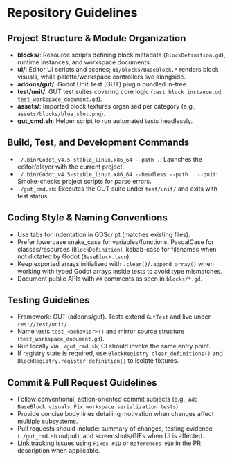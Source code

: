 # Repository Guidelines

## Project Structure & Module Organization
- **blocks/**: Resource scripts defining block metadata (`BlockDefinition.gd`), runtime instances, and workspace documents.
- **ui/**: Editor UI scripts and scenes; `ui/blocks/BaseBlock.*` renders block visuals, while palette/workspace controllers live alongside.
- **addons/gut/**: Godot Unit Test (GUT) plugin bundled in-tree.
- **test/unit/**: GUT test suites covering core logic (`test_block_instance.gd`, `test_workspace_document.gd`).
- **assets/**: Imported block textures organised per category (e.g., `assets/blocks/blue_slot.png`).
- **gut_cmd.sh**: Helper script to run automated tests headlessly.

## Build, Test, and Development Commands
- `./.bin/Godot_v4.5-stable_linux.x86_64 --path .`: Launches the editor/player with the current project.
- `./.bin/Godot_v4.5-stable_linux.x86_64 --headless --path . --quit`: Smoke-checks project scripts for parse errors.
- `./gut_cmd.sh`: Executes the GUT suite under `test/unit/` and exits with test status.

## Coding Style & Naming Conventions
- Use tabs for indentation in GDScript (matches existing files).
- Prefer lowercase snake_case for variables/functions, PascalCase for classes/resources (`BlockDefinition`), kebab-case for filenames when not dictated by Godot (`BaseBlock.tscn`).
- Keep exported arrays initialised with `.clear()`/`.append_array()` when working with typed Godot arrays inside tests to avoid type mismatches.
- Document public APIs with `##` comments as seen in `blocks/*.gd`.

## Testing Guidelines
- Framework: GUT (addons/gut). Tests extend `GutTest` and live under `res://test/unit/`.
- Name tests `test_<behavior>()` and mirror source structure (`test_workspace_document.gd`).
- Run locally via `./gut_cmd.sh`; CI should invoke the same entry point.
- If registry state is required, use `BlockRegistry.clear_definitions()` and `BlockRegistry.register_definition()` to isolate fixtures.

## Commit & Pull Request Guidelines
- Follow conventional, action-oriented commit subjects (e.g., `Add BaseBlock visuals`, `Fix workspace serialization tests`).
- Provide concise body lines detailing motivation when changes affect multiple subsystems.
- Pull requests should include: summary of changes, testing evidence (`./gut_cmd.sh` output), and screenshots/GIFs when UI is affected.
- Link tracking issues using `Fixes #ID` or `References #ID` in the PR description when applicable.
